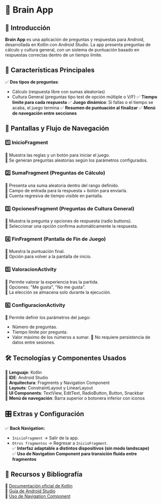 # 🧠 Brain App

## 📌 Introducción
**Brain App** es una aplicación de preguntas y respuestas para Android, desarrollada en Kotlin con Android Studio. La app presenta preguntas de cálculo y cultura general, con un sistema de puntuación basado en respuestas correctas dentro de un tiempo límite.

## 🚀 Características Principales
✅ **Dos tipos de preguntas**: 
   - Cálculo (respuesta libre con sumas aleatorias)
   - Cultura General (preguntas tipo test de opción múltiple o V/F)
✅ **Tiempo límite para cada respuesta**
✅ **Juego dinámico**: Si fallas o el tiempo se acaba, el juego termina
✅ **Resumen de puntuación al finalizar**
✅ **Menú de navegación entre secciones**

## 📱 Pantallas y Flujo de Navegación

### 1️⃣ **InicioFragment**
📌 Muestra las reglas y un botón para iniciar el juego.  
📌 Se generan preguntas aleatorias según los parámetros configurados.

### 2️⃣ **SumaFragment** (Preguntas de Cálculo)
📌 Presenta una suma aleatoria dentro del rango definido.  
📌 Campo de entrada para la respuesta + botón para enviarla.  
📌 Cuenta regresiva de tiempo visible en pantalla.  

### 3️⃣ **OpcionesFragment** (Preguntas de Cultura General)
📌 Muestra la pregunta y opciones de respuesta (radio buttons).  
📌 Seleccionar una opción confirma automáticamente la respuesta.  

### 4️⃣ **FinFragment** (Pantalla de Fin de Juego)
📌 Muestra la puntuación final.  
📌 Opción para volver a la pantalla de inicio.  

### 5️⃣ **ValoracionActivity**
📌 Permite valorar la experiencia tras la partida.  
📌 Opciones: "Me gusta", "No me gusta".  
📌 La elección se almacena solo durante la ejecución.  

### 6️⃣ **ConfiguracionActivity**
📌 Permite definir los parámetros del juego:  
   - Número de preguntas.
   - Tiempo límite por pregunta.
   - Valor máximo de los números a sumar.
📌 No requiere persistencia de datos entre sesiones.  

## 🛠️ Tecnologías y Componentes Usados
🔹 **Lenguaje**: Kotlin  
🔹 **IDE**: Android Studio  
🔹 **Arquitectura**: Fragments y Navigation Component  
🔹 **Layouts**: ConstraintLayout y LinearLayout  
🔹 **UI Components**: TextView, EditText, RadioButton, Button, Snackbar  
🔹 **Menú de navegación**: Barra superior o botonera inferior con iconos  

## 🎛️ Extras y Configuración
✅ **Back Navigation:**  
   - `InicioFragment` → Salir de la app.  
   - `Otros fragmentos` → Regresar a `InicioFragment`.  
✅ **Interfaz adaptable a distintos dispositivos (sin modo landscape)**  
✅ **Uso de Navigation Component para transición fluida entre fragmentos**  

## 📜 Recursos y Bibliografía
📌 [Documentación oficial de Kotlin](https://kotlinlang.org/docs/home.html)  
📌 [Guía de Android Studio](https://developer.android.com/studio)  
📌 [Uso de Navigation Component](https://developer.android.com/guide/navigation)  
